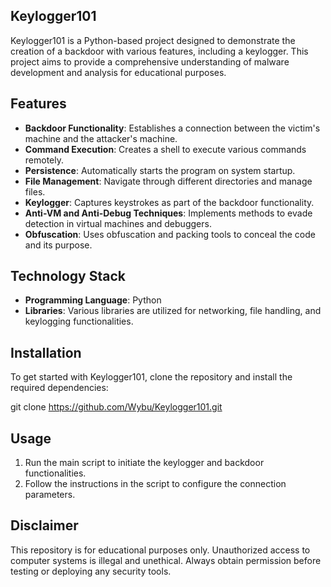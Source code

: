 
## Keylogger101

Keylogger101 is a Python-based project designed to demonstrate the creation of a backdoor with various features, including a keylogger. This project aims to provide a comprehensive understanding of malware development and analysis for educational purposes.

## Features

- **Backdoor Functionality**: Establishes a connection between the victim's machine and the attacker's machine.
- **Command Execution**: Creates a shell to execute various commands remotely.
- **Persistence**: Automatically starts the program on system startup.
- **File Management**: Navigate through different directories and manage files.
- **Keylogger**: Captures keystrokes as part of the backdoor functionality.
- **Anti-VM and Anti-Debug Techniques**: Implements methods to evade detection in virtual machines and debuggers.
- **Obfuscation**: Uses obfuscation and packing tools to conceal the code and its purpose.

## Technology Stack

- **Programming Language**: Python
- **Libraries**: Various libraries are utilized for networking, file handling, and keylogging functionalities.

## Installation

To get started with Keylogger101, clone the repository and install the required dependencies:


git clone https://github.com/Wybu/Keylogger101.git



## Usage

1. Run the main script to initiate the keylogger and backdoor functionalities.
2. Follow the instructions in the script to configure the connection parameters.

## Disclaimer

This repository is for educational purposes only. Unauthorized access to computer systems is illegal and unethical. Always obtain permission before testing or deploying any security tools.
